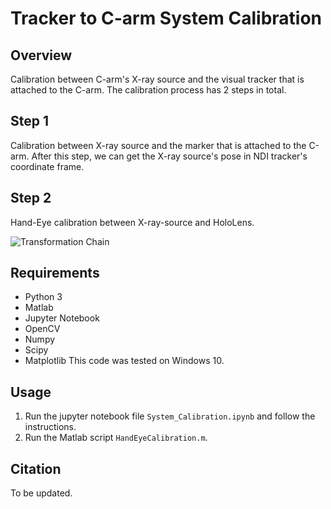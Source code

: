 # Tracker to C-arm System Calibration

## Overview
Calibration between C-arm's X-ray source and the visual tracker that is attached to the C-arm. The calibration process has 2 steps in total.

## Step 1 
Calibration between X-ray source and the marker that is attached to the C-arm. After this step, we can get the X-ray source's pose in NDI tracker's coordinate frame.

## Step 2
Hand-Eye calibration between X-ray-source and HoloLens. 

![Transformation Chain](https://raw.githubusercontent.com/stytim/Tracker-to-C-arm-System-Calibration/master/Readme_Images/calbration.jpg)

## Requirements
* Python 3
* Matlab
* Jupyter Notebook
* OpenCV
* Numpy
* Scipy
* Matplotlib
This code was tested on Windows 10. 

## Usage
1. Run the jupyter notebook file `System_Calibration.ipynb` and follow the instructions.
2. Run the Matlab script `HandEyeCalibration.m`.

## Citation
To be updated.
